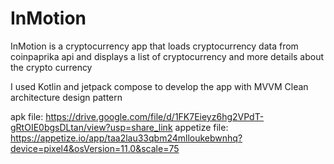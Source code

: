 # InMotion
InMotion is a cryptocurrency app that loads cryptocurrency data from coinpaprika api and displays a list of cryptocurrency and more details about the crypto currency

I used Kotlin and jetpack compose to develop the app with MVVM Clean architecture design pattern

apk file: https://drive.google.com/file/d/1FK7Eieyz6hg2VPdT-gRtOIE0bgsDLtan/view?usp=share_link
appetize file: https://appetize.io/app/taa2lau33qbm24mlloukebwnhq?device=pixel4&osVersion=11.0&scale=75
